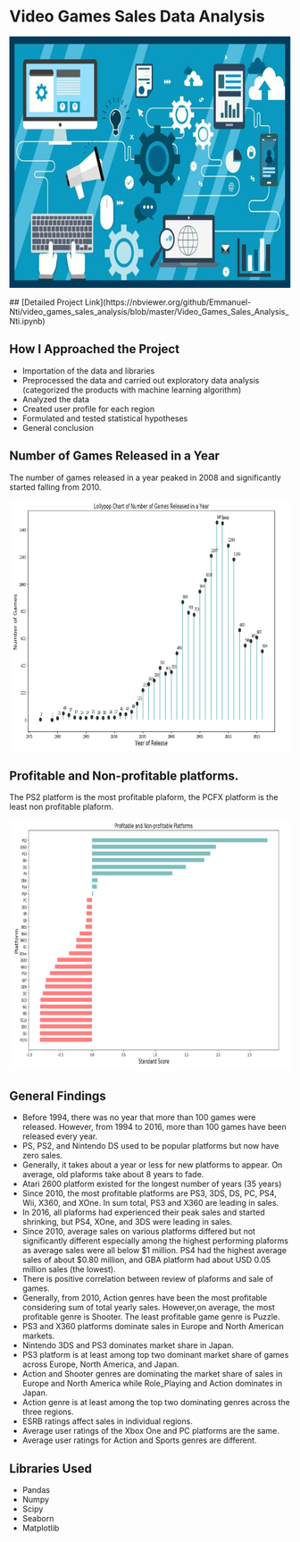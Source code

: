 # Video Games Sales Data Analysis
<p align ="center">
   <img src = "images/video.jpg" width = "1000", height = "450">
 </p>
## [Detailed Project Link](https://nbviewer.org/github/Emmanuel-Nti/video_games_sales_analysis/blob/master/Video_Games_Sales_Analysis_Nti.ipynb) 

## How I Approached the Project
- Importation of the data and libraries
- Preprocessed the data and carried out exploratory data analysis (categorized the products with machine learning algorithm)
- Analyzed the data
- Created user profile for each region
- Formulated and tested statistical hypotheses
- General conclusion

## Number of Games Released in a Year
The number of games released in a year peaked in 2008 and significantly started falling from 2010.
<p align ="center">
   <img src = "images/lollypop.PNG" width = "1000", height = "450">
 </p>

## Profitable and Non-profitable platforms.
The PS2 platform is the most profitable plaform, the PCFX platform is the least non profitable plaform.
<p align ="center">
   <img src = "images/platforms.PNG" width = "1000", height = "450">
 </p>
 
## General Findings
- Before 1994, there was no year that more than 100 games were released. However, from 1994 to 2016, more than 100 games have been released every year.
- PS, PS2, and Nintendo DS used to be popular platforms but now have zero sales.
- Generally, it takes about a year or less for new platforms to appear. On average, old plaforms take about 8 years to fade.
- Atari 2600 platform existed for the longest number of years (35 years)
- Since 2010, the most profitable platforms are PS3, 3DS, DS, PC, PS4, Wii, X360, and XOne. In sum total, PS3 and X360 are leading in sales.
- In 2016, all plaforms had experienced their peak sales and started shrinking, but PS4, XOne, and 3DS were leading in sales.
- Since 2010, average sales on various platforms differed but not significantly different especially among the highest performing plaforms as average sales were all below $1 million. PS4 had the highest average sales of about $0.80 million, and GBA platform had about USD 0.05 million sales (the lowest).
- There is positive correlation between review of plaforms and sale of games.
- Generally, from 2010, Action genres have been the most profitable considering sum of total yearly sales. However,on average, the most profitable genre is Shooter. The least profitable game genre is Puzzle.
- PS3 and X360 platforms dominate sales in Europe and North American markets.
- Nintendo 3DS and PS3 dominates market share in Japan.
- PS3 platform is at least among top two dominant market share of games across Europe, North America, and Japan.
- Action and Shooter genres are dominating the market share of sales in Europe and North America while Role_Playing and Action dominates in Japan.
- Action genre is at least among the top two dominating genres across the three regions.
- ESRB ratings affect sales in individual regions.
- Average user ratings of the Xbox One and PC platforms are the same.
- Average user ratings for Action and Sports genres are different.

## Libraries Used
- Pandas 
- Numpy 
- Scipy 
- Seaborn
- Matplotlib

